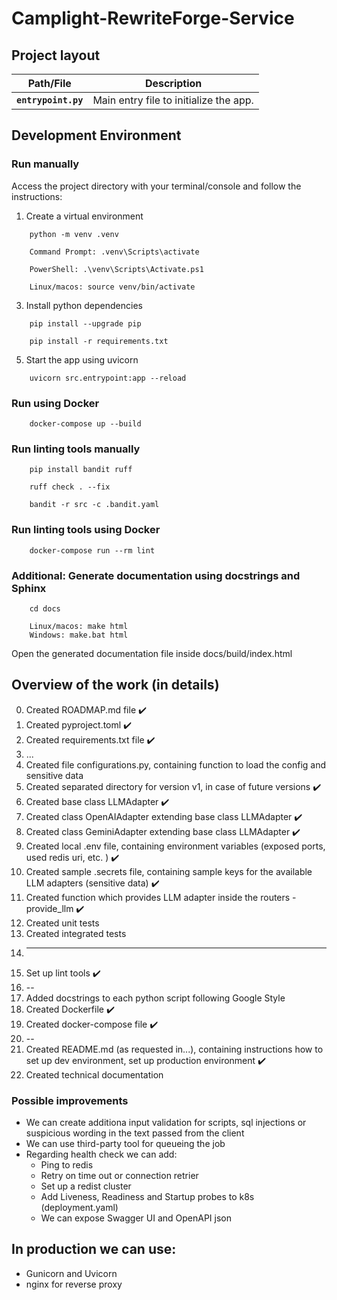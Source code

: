 # Camplight-RewriteForge-Service

## Project layout
| Path/File | Description |
|------|-------------|
| **`entrypoint.py`** | Main entry file to initialize the app. |


## Development Environment
### Run manually
Access the project directory with your terminal/console and follow the instructions:

1. Create a virtual environment
```console
    python -m venv .venv

    Command Prompt: .venv\Scripts\activate

    PowerShell: .\venv\Scripts\Activate.ps1

    Linux/macos: source venv/bin/activate
```
3. Install python dependencies
```console
    pip install --upgrade pip

    pip install -r requirements.txt
```
5. Start the app using uvicorn
```console
    uvicorn src.entrypoint:app --reload
```
### Run using Docker
```console
    docker-compose up --build
```
### Run linting tools manually
```console
    pip install bandit ruff
   
    ruff check . --fix
   
    bandit -r src -c .bandit.yaml
```
### Run linting tools using Docker
```console
    docker-compose run --rm lint
```

### Additional: Generate documentation using docstrings and Sphinx
```console
    cd docs
  
    Linux/macos: make html
    Windows: make.bat html
```
Open the generated documentation file inside docs/build/index.html

## Overview of the work (in details)
0. Created ROADMAP.md file ✔️
1. Created pyproject.toml ✔️
2. Created requirements.txt file ✔️
3. ...
4. Created file configurations.py, containing function to load the config and sensitive data
5. Created separated directory for version v1, in case of future versions ✔️
6. Created base class LLMAdapter ✔️
7. Created class OpenAIAdapter extending base class LLMAdapter ✔️
8. Created class GeminiAdapter extending base class LLMAdapter ✔️
9. Created local .env file, containing environment variables (exposed ports, used redis uri, etc. ) ✔️
10. Created sample .secrets file, containing sample keys for the available LLM adapters (sensitive data) ✔️
11. Created function which provides LLM adapter inside the routers - provide_llm ✔️
12. Created unit tests
13. Created integrated tests
14. ---
15. Set up lint tools ✔️
16. --
17. Added docstrings to each python script following Google Style
18. Created Dockerfile ✔️
19. Created docker-compose file ✔️
20. --
21. Created README.md (as requested in...), containing instructions how to set up dev environment, set up production environment ✔️
22. Created technical documentation

### Possible improvements
* We can create additiona input validation for scripts, sql injections or suspicious wording in the text passed from the client
* We can use third-party tool for queueing the job
* Regarding health check we can add:
    * Ping to redis
    * Retry on time out or connection retrier
    * Set up a redist cluster
    * Add Liveness, Readiness and Startup probes to k8s (deployment.yaml)
    * We can expose Swagger UI and OpenAPI json

## In production we can use:
* Gunicorn and Uvicorn
* nginx for reverse proxy

